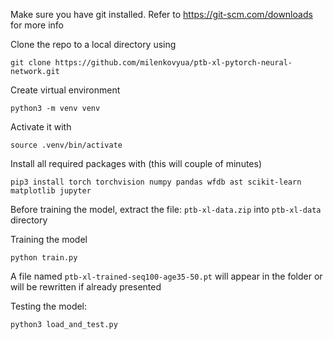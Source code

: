 Make sure you have git installed. Refer to https://git-scm.com/downloads for more info

Clone the repo to a local directory using
```
git clone https://github.com/milenkovyua/ptb-xl-pytorch-neural-network.git
```

Create virtual environment 
```
python3 -m venv venv
```

Activate it with
```
source .venv/bin/activate
```

Install all required packages with (this will couple of minutes)
```
pip3 install torch torchvision numpy pandas wfdb ast scikit-learn matplotlib jupyter
```

Before training the model, extract the file: `ptb-xl-data.zip` into `ptb-xl-data` directory

Training the model
```
python train.py
```
A file named `ptb-xl-trained-seq100-age35-50.pt` will appear in the folder or will be rewritten if already presented

Testing the model:
```
python3 load_and_test.py
```




